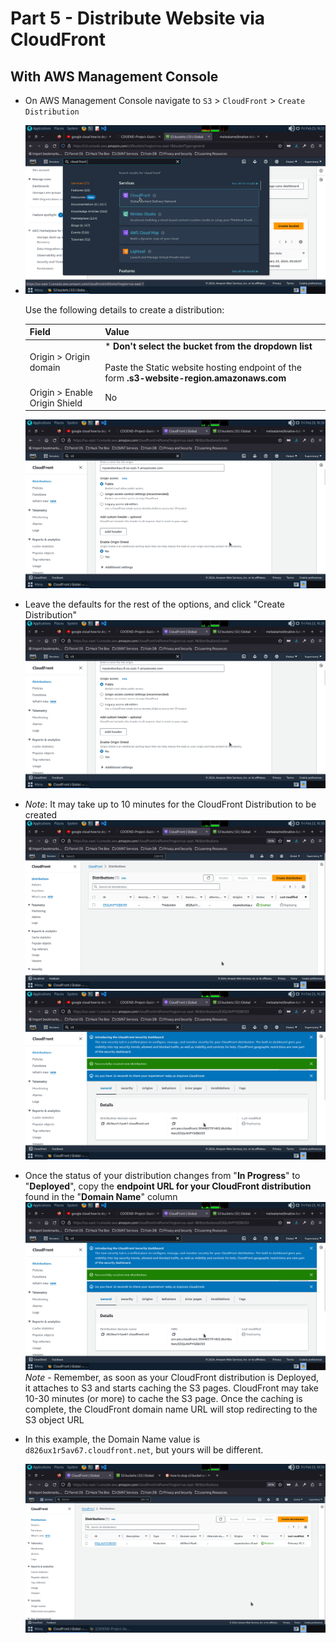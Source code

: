 # Part 5 - Distribute Website via CloudFront

## With AWS Management Console

- On AWS Management Console navigate to `S3` > `CloudFront` > `Create Distribution`
- ![Find Cloud Front](https://github.com/kffod/AWS-S3-BUCKET-CLOUDPROJECT/blob/7bdefebc80c5b946dab3953914306c04cfcb4498/Step5-Create%20%26%20Config%20Cloudfront/cloudfront.png)

  Use the following details to create a distribution:

  | Field                         | Value                                                                                                                                                                 |
  | ----------------------------- | --------------------------------------------------------------------------------------------------------------------------------------------------------------------- |
  | Origin > Origin domain        | \* **Don't select the bucket from the dropdown list**<br><br> Paste the Static website hosting endpoint of the form **<bucket-name>.s3-website-region.amazonaws.com** |
  | Origin > Enable Origin Shield | No                                                                                                                                                                    |

  ![Create Distribution - Step 1](https://github.com/kffod/AWS-S3-BUCKET-CLOUDPROJECT/blob/7bdefebc80c5b946dab3953914306c04cfcb4498/Step5-Create%20%26%20Config%20Cloudfront/cfdist.png)

- Leave the defaults for the rest of the options, and click "Create Distribution"
  ![Create Dist step 2](https://github.com/kffod/AWS-S3-BUCKET-CLOUDPROJECT/blob/7bdefebc80c5b946dab3953914306c04cfcb4498/Step5-Create%20%26%20Config%20Cloudfront/cfdist.png)

- _Note_: It may take up to 10 minutes for the CloudFront Distribution to be created
  ![Create Dist step 3](https://github.com/kffod/AWS-S3-BUCKET-CLOUDPROJECT/blob/7bdefebc80c5b946dab3953914306c04cfcb4498/Step5-Create%20%26%20Config%20Cloudfront/cfd2.png)
  ![step 4](https://github.com/kffod/AWS-S3-BUCKET-CLOUDPROJECT/blob/7bdefebc80c5b946dab3953914306c04cfcb4498/Step5-Create%20%26%20Config%20Cloudfront/cfd.png)
- Once the status of your distribution changes from "**In Progress**" to "**Deployed**", copy the **endpoint URL for your CloudFront distribution** found in the "**Domain Name**" column
  ![create step 5](https://github.com/kffod/AWS-S3-BUCKET-CLOUDPROJECT/blob/7bdefebc80c5b946dab3953914306c04cfcb4498/Step5-Create%20%26%20Config%20Cloudfront/cfd.png)
  _Note_ - Remember, as soon as your CloudFront distribution is Deployed, it attaches to S3 and starts caching the S3 pages. CloudFront may take 10-30 minutes (or more) to cache the S3 page. Once the caching is complete, the CloudFront domain name URL will stop redirecting to the S3 object URL

- In this example, the Domain Name value is `d826ux1r5av67.cloudfront.net`, but yours will be different.

  ![New Distribution](https://github.com/kffod/AWS-S3-BUCKET-CLOUDPROJECT/blob/7bdefebc80c5b946dab3953914306c04cfcb4498/Step5-Create%20%26%20Config%20Cloudfront/cfdash.png)
